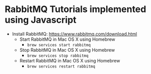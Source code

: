 # RabbitMQ Tutorials implemented using Javascript

- Install RabbitMQ: https://www.rabbitmq.com/download.html
	- Start RabbitMQ in Mac OS X using Homebrew
		- `brew services start rabbitmq`
	- Stop RabbitMQ in Mac OS X using Homebrew
		- `brew services stop rabbitmq`
	- Restart RabbitMQ in Mac OS X using Homebrew
		- `brew services restart rabbitmq`
